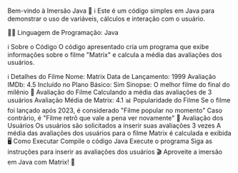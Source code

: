 Bem-vindo à Imersão Java 🚀
ℹ️ Este é um código simples em Java para demonstrar o uso de variáveis, cálculos e interação com o usuário.

👨‍💻 Linguagem de Programação: Java

ℹ️ Sobre o Código
O código apresentado cria um programa que exibe informações sobre o filme "Matrix" e calcula a média das avaliações dos usuários.

ℹ️ Detalhes do Filme
Nome: Matrix
Data de Lançamento: 1999
Avaliação IMDb: 4.5
Incluído no Plano Básico: Sim
Sinopse:
O melhor filme do final do milênio
🎥 Avaliação do Filme
Calculando a média das avaliações de 3 usuários
Avaliação Média de Matrix: 4.1
📊 Popularidade do Filme
Se o filme foi lançado após 2023, é considerado "Filme popular no momento"
Caso contrário, é "Filme retrô que vale a pena ver novamente"
📝 Avaliação dos Usuários
Os usuários são solicitados a inserir suas avaliações 3 vezes
A média das avaliações dos usuários para o filme Matrix é calculada e exibida
🖥️ Como Executar
Compile o código Java
Execute o programa
Siga as instruções para inserir as avaliações dos usuários
🎬 Aproveite a imersão em Java com Matrix! 🍿
